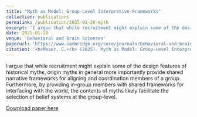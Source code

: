 ```yaml
---
title: "Myth as Model: Group-Level Interpretive Frameworks"
collection: publications
permalink: /publication/2025-01-20-myth
excerpt: 'I argue that while recruitment might explain some of the design features of historical myths, origin myths in general more importantly provide shared narrative frameworks for aligning and coordination members of a group. Furthermore, by providing in-group members with shared frameworks for interfacing with the world, the contents of myths likely facilitate the selection of belief systems at the group-level.'
date: 2025-01-20
venue: 'Behavioral and Brain Sciences'
paperurl: 'https://www.cambridge.org/core/journals/behavioral-and-brain-sciences/article/abs/myth-as-model-grouplevel-interpretive-frameworks/E0299FD5845F216EBD03DC62B60E0191'
citation: '<b>Moser, C.</b> (2025). Myth as Model: Group-Level Interpretive Frameworks. [commentary on Sijilmasi et al.] <i>Behavioral and Brain Sciences, 47</i>.'
---
```

I argue that while recruitment might explain some of the design features of historical myths, origin myths in general more importantly provide shared narrative frameworks for aligning and coordination members of a group. Furthermore, by providing in-group members with shared frameworks for interfacing with the world, the contents of myths likely facilitate the selection of belief systems at the group-level. 

[Download paper here](http://culturologies.co/files/myth_as_model.pdf)